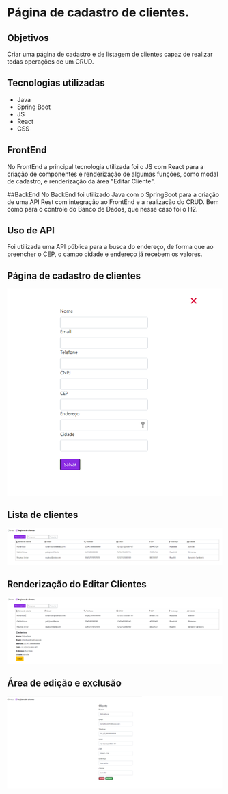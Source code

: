 # Página de cadastro de clientes.

## Objetivos
Criar uma página de cadastro e de listagem de clientes
capaz de realizar todas operações de um CRUD.
## Tecnologias utilizadas
- Java
- Spring Boot
- JS
- React
- CSS

## FrontEnd
No FrontEnd a principal tecnologia utilizada foi o JS com React para a criação de componentes e renderização de algumas funções, como modal de cadastro, e renderização da área "Editar Cliente".

##BackEnd
No BackEnd foi utilizado Java com o SpringBoot para a criação de uma API Rest com integração ao FrontEnd e a realização do CRUD. 
Bem como para o controle do Banco de Dados, que nesse caso foi o H2.

## Uso de API 
Foi utilizada uma API pública para a busca do endereço, de forma que ao preencher o CEP, o campo cidade e endereço já recebem os valores.

## Página de cadastro de clientes
![Tela de cadastro](/img/novoCliente.png)

## Lista de clientes
![Lista de Clientes](/img/listaClientes.png)
## Renderização do Editar Clientes
![Renderização do Editar clientes](/img/listaClientesEditar.png)
## Área de edição e exclusão
![Área de edição e exclusão](/img/editarExcluir.png)

